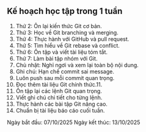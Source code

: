 ## Kế hoạch học tập trong 1 tuần

1. Thứ 2: Ôn lại kiến thức Git cơ bản.
2. Thứ 3: Học về Git branching và merging.
3. Thứ 4: Thực hành với GitHub và pull request.
4. Thứ 5: Tìm hiểu về Git rebase và conflict.
5. Thứ 6: Ôn tập và viết tài liệu tóm tắt.
6. Thứ 7: Làm bài tập nhóm với Git.
7. Chủ nhật: Nghỉ ngơi và xem lại toàn bộ nội dung.
8. Ghi chú: Hạn chế commit sai message.
9. Luôn push sau mỗi commit quan trọng.
10. Đọc thêm tài liệu Git chính thức.11.
11. Ôn tập lại các lệnh Git quan trọng.
12. Viết ghi chú chi tiết cho từng lệnh.
13. Thực hành các bài tập Git nâng cao.
14. Chuẩn bị tài liệu báo cáo cuối tuần.



Ngày bắt đầu: 07/10/2025
Ngày kết thúc: 13/10/2025

